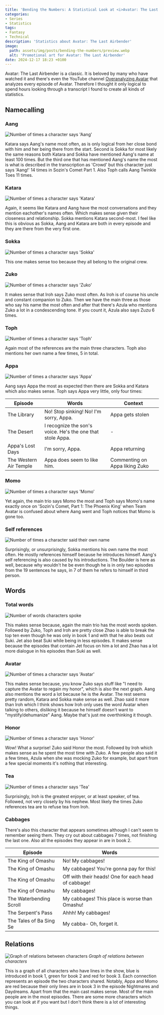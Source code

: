 ```yaml
---
title: 'Bending the Numbers: A Statistical Look at <i>Avatar: The Last Airbender</i>'
categories:
- Series
- Statistics
tags:
- Fantasy
- Technical
description: 'Statistics about Avatar: The Last Airbender'
image:
  path: assets/img/posts/bending-the-numbers/preview.webp
  alt: 'Promotional art for Avatar: The Last Airbender'
date: 2024-12-17 18:23 +0100
---
```

Avatar: The Last Airbender is a classic. It is beloved by many who have watched it and there's even the YouTube channel [Overanalyzing Avatar](https://www.youtube.com/@overanalyzingavatar) that analyzes every episode of Avatar. Therefore I thought it only logical to spend hours looking through a transcript I found to create all kinds of statistics.

## Namecalling

### Aang

![Number of times a character says 'Aang'](/assets/img/posts/bending-the-numbers/aang.png)

Katara says Aang's name most often, as is only logical from her close bond with him and her being there from the start. Second is Sokka for most likely the same reasons both Katara and Sokka have mentioned Aang's name at least 100 times. But the third one that has mentioned Aang's name the most is what is described in the transcription as 'Crowd' but this character just says 'Aang!' 14 times in Sozin's Comet Part 1. Also Toph calls Aang Twinkle Toes 11 times.

### Katara

![Number of times a character says 'Katara'](/assets/img/posts/bending-the-numbers/katara.png)

Again, it seems like Katara and Aang have the most conversations and they mention eachother's names often. Which makes sense given their closeness and relationship. Sokka mentions Katara second-most. I feel like this is obvious as Sokka, Aang and Katara are both in every episode and they are there from the very first one.

### Sokka

![Number of times a character says 'Sokka'](/assets/img/posts/bending-the-numbers/sokka.png)

This one makes sense too because they all belong to the original crew.

### Zuko

![Number of times a character says 'Zuko'](/assets/img/posts/bending-the-numbers/zuko.png)

It makes sense that Iroh says Zuko most often. As Iroh is of course his uncle and constant companion to Zuko. Then we have the main three as those who say his name the most often and after that there's Azula who mentions Zuko a lot in a condescending tone. If you count it, Azula also says Zuzu 6 times.

### Toph

![Number of times a character says 'Toph'](/assets/img/posts/bending-the-numbers/toph.png)

Again most of the references are the main three characters. Toph also mentions her own name a few times, 5 in total.

### Appa

![Number of times a character says 'Appa'](/assets/img/posts/bending-the-numbers/appa.png)

Aang says Appa the most as expected then there are Sokka and Katara which also makes sense. Toph says Appa very little, only four times:

| Episode                | Words                                                      | Context                        |
| ---------------------- | ---------------------------------------------------------- | ------------------------------ |
| The Library            | No! Stop sinking! No! I'm sorry, Appa.                     | Appa gets stolen               |
| The Desert             | I recognize the son's voice. He's the one that stole Appa. | -                              |
| Appa's Lost Days       | I'm sorry, Appa.                                           | Appa returning                 |
| The Western Air Temple | Appa  does seem to like him.                               | Commenting on Appa liking Zuko |

### Momo

![Number of times a character says 'Momo'](/assets/img/posts/bending-the-numbers/momo.png)

Yet again, the main trio says Momo the most and Toph says Momo's name exactly once on 'Sozin's Comet, Part 1: The Phoenix King' when Team Avatar is confused about where Aang went and Toph notices that Momo is gone too.

### Self references

![Number of times a character said their own name](/assets/img/posts/bending-the-numbers/self_reference.png)

Surprisingly, or unsurprisingly, Sokka mentions his own name the most often. He mostly references himself because he introduces himself. Aang's self referencing is also caused by his introductions. The Boulder is here as well, because why wouldn't he be even though he is in only two episodes from the 19 sentences he says, in 7 of them he refers to himself in third person.

## Words

### Total words

![Number of words characters spoke](/assets/img/posts/bending-the-numbers/total_words.png)

This makes sense because, again the main trio has the most words spoken. Followed by Zuko, Toph and Iroh are pretty close Zhao is able to break the top ten even though he was only in book 1 and with that he also beats out Suki. Jet also beat Suki while being in less episodes. It makes sense because the episodes that contain Jet focus on him a lot and Zhao has a lot more dialogue in his episodes than Suki as well.

### Avatar

![Number of times a character says 'Avatar'](/assets/img/posts/bending-the-numbers/avatar.png)

This makes sense because, you know Zuko says stuff like "I need to capture the Avatar to regain my honor", which is also the next graph. Aang also mentions the word a lot because he is the Avatar. The rest seems pretty random, Katara and Sokka make sense as well. Zhao said it more than Iroh which I think shows how Iroh only uses the word Avatar when talking to others, disliking it because he himself doesn't want to "mystify/dehumanize" Aang. Maybe that's just me overthinking it though.

### Honor

![Number of times a character says 'Honor'](/assets/img/posts/bending-the-numbers/honor.png)

Wow! What a surprise! Zuko said Honor the most. Followed by Iroh which makes sense as he spent the most time with Zuko. A few people also said it a few times, Azula when she was mocking Zuko for example, but apart from a few special moments it's nothing that interesting.

### Tea

![Number of times a character says 'Tea'](/assets/img/posts/bending-the-numbers/tea.png)

Surprisingly, Iroh is the greatest enjoyer, or at least speaker, of tea. Followed, not very closely by his nephew. Most likely the times Zuko references tea are to refuse tea from Iroh.

### Cabbages

There's also this character that appears sometimes although I can't seem to remember seeing them. They cry out about cabbages 7 times, not finishing the last one. Also all the episodes they appear in are in book 2.

| Episode                 | Words                                               |
| ----------------------- | --------------------------------------------------- |
| The King of Omashu      | No! My cabbages!                                    |
| The King of Omashu      | My cabbages! You're gonna pay for this!             |
| The King of Omashu      | Off with their heads! One for each head of cabbage! |
| The King of Omashu      | My cabbages!                                        |
| The Waterbending Scroll | My cabbages! This place is worse than Omashu!       |
| The Serpent's Pass      | Ahhh! My cabbages!                                  |
| The Tales of Ba Sing Se | My cabba- Oh, forget it.                            |

## Relations

![Graph of relations between characters](/assets/img/posts/bending-the-numbers/graph.png)
_Graph of relations between characters_

This is a graph of all characters who have lines in the show, blue is introduced in book 1, green for book 2 and red for book 3. Each connection represents an episode the two characters shared. Notably, Appa and Momo are red because their only lines are in book 3 in the episode Nightmares and Daydreams. Apart from that the main cast makes sense. Most of the main people are in the most episodes. There are some more characters which you can look at if you want but I don't think there is a lot of interesting things.
